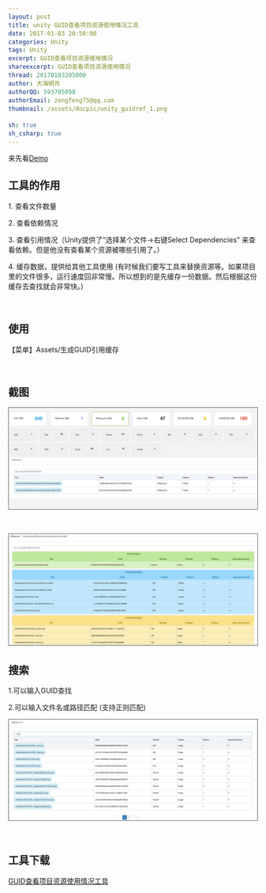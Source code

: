```yaml
---
layout: post
title: unity GUID查看项目资源使用情况工具
date: 2017-01-03 20:50:00
categories: Unity
tags: Unity
excerpt: GUID查看项目资源使用情况
shareexcerpt: GUID查看项目资源使用情况
thread: 20170103205000
author: 大海明月
authorQQ: 593705098
authorEmail: zengfeng75@qq.com
thumbnail: /assets/docpic/unity_guidref_1.png

sh: true
sh_csharp: true
---
```


来先看<a href="/assets/demos/GUIDRef/index.html" target="_blank">Demo</a>

<h2 class="nav1">工具的作用 </h2>

<p>1. 查看文件数量 </p>
<p>2. 查看依赖情况 </p>
<p>3. 查看引用情况（Unity提供了“选择某个文件->右键Select Dependencies” 来查看依赖。但是他没有查看某个资源被哪些引用了。）</p>
<p>4. 缓存数据，提供给其他工具使用 (有时候我们要写工具来替换资源等。如果项目里的文件很多，运行速度回非常慢。所以想到的是先缓存一份数据。然后根据这份缓存去查找就会非常快。) </p>

<br>


<h2 class="nav1">使用 </h2>
<p>【菜单】Assets/生成GUID引用缓存</p>
<br>

<h2 class="nav1">截图 </h2>
<p><img src="/assets/docpic/unity_guidref_1.png" style="border: solid 1px #666;" /></p>

<br>
<p><img src="/assets/docpic/unity_guidref_2.png" style="border: solid 1px #666;" /></p>

<h2 class="nav1">搜索 </h2>
<p>1.可以输入GUID查找</p>
<p>2.可以输入文件名或路径匹配 (支持正则匹配)</p>
<p></p>
<p><img src="/assets/docpic/unity_guidref_3.png" style="border: solid 1px #666;" /></p>



<br>
<h2 class="nav1">工具下载 </h2>
<p><a href="/assets/down/ihaiu.GUIDRef.unitypackage" target="_blank" >GUID查看项目资源使用情况工具</a></p>


<br>
<br>
<br>


